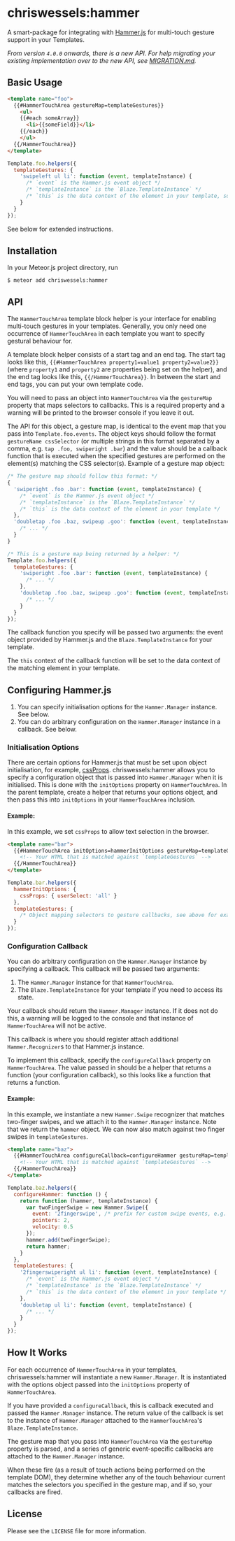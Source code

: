 # chriswessels:hammer

A smart-package for integrating with [Hammer.js](https://github.com/hammerjs/hammer.js) for multi-touch gesture support in your Templates.

*From version `4.0.0` onwards, there is a new API. For help migrating your existing implementation over to the new API, see [MIGRATION.md](https://github.com/chriswessels/meteor-hammer/blob/master/MIGRATION.md).*

## Basic Usage

```html
<template name="foo">
  {{#HammerTouchArea gestureMap=templateGestures}}
    <ul>
    {{#each someArray}}
      <li>{{someField}}</li>
    {{/each}}
    </ul>
  {{/HammerTouchArea}}
</template>
```

```javascript
Template.foo.helpers({
  templateGestures: {
    'swipeleft ul li': function (event, templateInstance) {
      /* `event` is the Hammer.js event object */
      /* `templateInstance` is the `Blaze.TemplateInstance` */
      /* `this` is the data context of the element in your template, so in this case the iteree from someArray in the template */
    }
  }
});
```

See below for extended instructions.

## Installation

In your Meteor.js project directory, run

    $ meteor add chriswessels:hammer

## API

The `HammerTouchArea` template block helper is your interface for enabling multi-touch gestures in your templates. Generally, you only need one occurrence of `HammerTouchArea` in each template you want to specify gestural behaviour for.

A template block helper consists of a start tag and an end tag. The start tag looks like this, `{{#HammerTouchArea property1=value1 property2=value2}}` (where `property1` and `property2` are properties being set on the helper), and the end tag looks like this, `{{/HammerTouchArea}}`. In between the start and end tags, you can put your own template code.

You will need to pass an object into `HammerTouchArea` via the `gestureMap` property that maps selectors to callbacks. This is a required property and a warning will be printed to the browser console if you leave it out.

The API for this object, a gesture map, is identical to the event map that you pass into `Template.foo.events`. The object keys should follow the format `gestureName cssSelector` (or multiple strings in this format separated by a comma, e.g. `tap .foo, swiperight .bar`) and the value should be a callback function that is executed when the specified gestures are performed on the element(s) matching the CSS selector(s). Example of a gesture map object:

```javascript
/* The gesture map should follow this format: */
{
  'swiperight .foo .bar': function (event, templateInstance) {
    /* `event` is the Hammer.js event object */
    /* `templateInstance` is the `Blaze.TemplateInstance` */
    /* `this` is the data context of the element in your template */
  },
  'doubletap .foo .baz, swipeup .goo': function (event, templateInstance) {
    /* ... */
  }
}

/* This is a gesture map being returned by a helper: */
Template.foo.helpers({
  templateGestures: {
    'swiperight .foo .bar': function (event, templateInstance) {
      /* ... */
    },
    'doubletap .foo .baz, swipeup .goo': function (event, templateInstance) {
      /* ... */
    }
  }
});
```

The callback function you specify will be passed two arguments: the event object provided by Hammer.js and the `Blaze.TemplateInstance` for your template.

The `this` context of the callback function will be set to the data context of the matching element in your template.

## Configuring Hammer.js

1. You can specify initialisation options for the `Hammer.Manager` instance. See below.
1. You can do arbitrary configuration on the `Hammer.Manager` instance in a callback. See below.

### Initialisation Options

There are certain options for Hammer.js that must be set upon object initialisation, for example, [cssProps](http://hammerjs.github.io/jsdoc/Hammer.defaults.cssProps.html). chriswessels:hammer allows you to specify a configuration object that is passed into `Hammer.Manager` when it is initialised. This is done with the `initOptions` property on `HammerTouchArea`. In the parent template, create a helper that returns your options object, and then pass this into `initOptions` in your `HammerTouchArea` inclusion.

#### Example:

In this example, we set `cssProps` to allow text selection in the browser.

```html
<template name="bar">
  {{#HammerTouchArea initOptions=hammerInitOptions gestureMap=templateGestures}}
    <!-- Your HTML that is matched against `templateGestures` -->
  {{/HammerTouchArea}}
</template>
```

```javascript
Template.bar.helpers({
  hammerInitOptions: {
    cssProps: { userSelect: 'all' }
  },
  templateGestures: {
    /* Object mapping selectors to gesture callbacks, see above for example */
  }
});
```

### Configuration Callback

You can do arbitrary configuration on the `Hammer.Manager` instance by specifying a callback. This callback will be passed two arguments:

1. The `Hammer.Manager` instance for that `HammerTouchArea`.
1. The `Blaze.TemplateInstance` for your template if you need to access its state.

Your callback should return the `Hammer.Manager` instance. If it does not do this, a warning will be logged to the console and that instance of `HammerTouchArea` will not be active.

This callback is where you should register attach additional `Hammer.Recognizer`s to that Hammer.js instance.

To implement this callback, specify the `configureCallback` property on `HammerTouchArea`. The value passed in should be a helper that returns a function (your configuration callback), so this looks like a function that returns a function.

#### Example:

In this example, we instantiate a new `Hammer.Swipe` recognizer that matches two-finger swipes, and we attach it to the `Hammer.Manager` instance. Note that we return the `hammer` object. We can now also match against two finger swipes in `templateGestures`.

```html
<template name="baz">
  {{#HammerTouchArea configureCallback=configureHammer gestureMap=templateGestures}}
    <!-- Your HTML that is matched against `templateGestures` -->
  {{/HammerTouchArea}}
</template>
```

```javascript
Template.baz.helpers({
  configureHammer: function () {
    return function (hammer, templateInstance) {
      var twoFingerSwipe = new Hammer.Swipe({
        event: '2fingerswipe', /* prefix for custom swipe events, e.g. 2fingerswipeleft, 2fingerswiperight */
        pointers: 2,
        velocity: 0.5
      });
      hammer.add(twoFingerSwipe);
      return hammer;
    }
  },
  templateGestures: {
    '2fingerswiperight ul li': function (event, templateInstance) {
      /* `event` is the Hammer.js event object */
      /* `templateInstance` is the `Blaze.TemplateInstance` */
      /* `this` is the data context of the element in your template */
    },
    'doubletap ul li': function (event, templateInstance) {
      /* ... */
    }
  }
});
```

## How It Works

For each occurrence of `HammerTouchArea` in your templates, chriswessels:hammer will instantiate a new `Hammer.Manager`. It is instantiated with the options object passed into the `initOptions` property of `HammerTouchArea`.

If you have provided a `configureCallback`, this is callback executed and passed the `Hammer.Manager` instance. The return value of the callback is set to the instance of `Hammer.Manager` attached to the `HammerTouchArea`'s `Blaze.TemplateInstance`.

The gesture map that you pass into `HammerTouchArea` via the `gestureMap` property is parsed, and a series of generic event-specific callbacks are attached to the `Hammer.Manager` instance.

When these fire (as a result of touch actions being performed on the template DOM), they determine whether any of the touch behaviour current matches the selectors you specified in the gesture map, and if so, your callbacks are fired.

## License

Please see the `LICENSE` file for more information.
